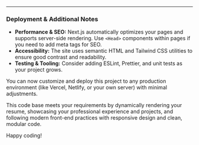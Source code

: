 
---

### Deployment & Additional Notes

- **Performance & SEO:** Next.js automatically optimizes your pages and supports server-side rendering. Use `<Head>` components within pages if you need to add meta tags for SEO.
- **Accessibility:** The site uses semantic HTML and Tailwind CSS utilities to ensure good contrast and readability.
- **Testing & Tooling:** Consider adding ESLint, Prettier, and unit tests as your project grows.

You can now customize and deploy this project to any production environment (like Vercel, Netlify, or your own server) with minimal adjustments.

This code base meets your requirements by dynamically rendering your resume, showcasing your professional experience and projects, and following modern front-end practices with responsive design and clean, modular code.

Happy coding!
